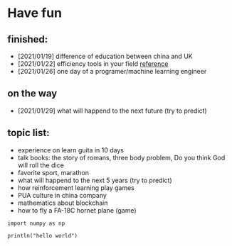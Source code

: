 # Have fun

## finished:
- [2021/01/19] difference of education between china and UK
- [2021/01/22] efficiency tools in your field [reference](http://www.baidu.com)
- [2021/01/26] one day of a programer/machine learning engineer

## on the way
- [2021/01/29] what will happend to the next future (try to predict)

## topic list:
- experience on learn guita in 10 days
- talk books: the story of romans, three body problem, Do you think God will roll the dice
- favorite sport, marathon
- what will happend to the next 5 years (try to predict)
- how reinforcement learning play games
- PUA culture in china company
- mathematics about blockchain
- how to fly a FA-18C hornet plane (game)


```
import numpy as np

println("hello world")
```

